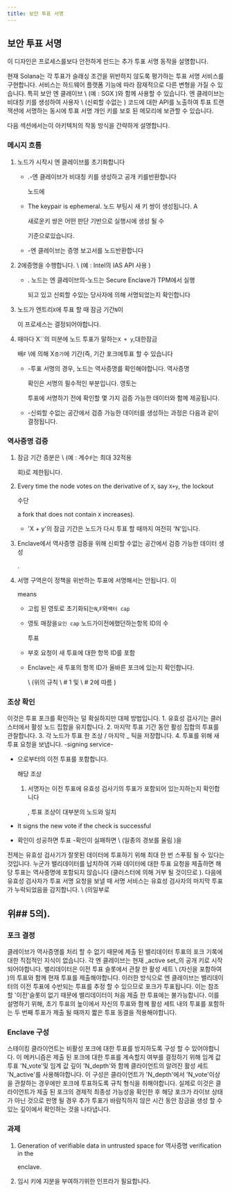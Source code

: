 ```yaml
---
title: 보안 투표 서명
---
```


## 보안 투표 서명

이 디자인은 프로세스를보다 안전하게 만드는 추가 투표 서명 동작을 설명합니다.

현재 Solana는 각 투표가 슬래싱 조건을 위반하지 않도록 평가하는 투표 서명 서비스를 구현합니다. 서비스는 하드웨어 플랫폼 기능에 따라 잠재적으로 다른 변형을 가질 수 있습니다. 특히 보안 엔 클레이브 \ (예 : SGX \)와 함께 사용할 수 있습니다. 엔 클레이브는 비대칭 키를 생성하여 사용자 \ (신뢰할 수없는 \) 코드에 대한 API를 노출하여 투표 트랜잭션에 서명하는 동시에 투표 서명 개인 키를 보호 된 메모리에 보관할 수 있습니다.

다음 섹션에서는이 아키텍처의 작동 방식을 간략하게 설명합니다.

### 메시지 흐름

1. 노드가 시작시 엔 클레이브를 초기화합니다

   - .-엔 클레이브가 비대칭 키를 생성하고 공개 키를반환합니다

     노드에

   - The keypair is ephemeral. 노드 부팅시 새 키 쌍이 생성됩니다. A

     새로운키 쌍은 어떤 판단  기반으로 실행시에 생성 될 수

     기준으로있습니다.

   - -엔 클레이브는 증명 보고서를 노드반환합니다

2. 2에증명을 수행합니다. \ (예 : Intel의 IAS API 사용 \)

   - . 노드는 엔 클레이브의-노드는 Secure Enclave가 TPM에서 실행

     되고 있고 신뢰할 수있는 당사자에 의해 서명되었는지 확인합니다

3. 노드가 엔트리`X`에 투표 할 때 잠금 기간`N`이

   이 프로세스는 결정되어야합니다.

4. 때마다 X``의 미분에 노드 투표가 말하는`X + y`,대한잠금

   배`F` \에 의해 X`증가`에 기간(즉, 기간 포크에투표 할 수 있습니다

   - -투표 서명의 경우, 노드는 역사증명를 확인해야합니다. 역사증명

     확인은 서명의 필수적인 부분입니다. 영토는

     투표에 서명하기 전에 확인할 몇 가지 검증 가능한 데이터와 함께 제공됩니다.

   - -신뢰할 수없는 공간에서 검증 가능한 데이터를 생성하는 과정은 다음과 같이 결정됩니다.

### 역사증명 검증

1. 잠금 기간 증분은 \ (예 : 계수`F`는 최대 32적용

   회\)로 제한됩니다.

2. Every time the node votes on the derivative of `X`, say `X+y`, the lockout

   수단

   a fork that does not contain `X` increases\).

   - 'X + y'의 잠금 기간은 노드가 다시 투표 할 때까지 여전히 'N'입니다.

3. Enclave에서 역사증명 검증을 위해 신뢰할 수없는 공간에서 검증 가능한 데이터 생성

   .

4. 서명 구역은이 정책을 위반하는 투표에 서명해서는 안됩니다. 이

   means

   - 고립 된 영토로 초기화되는`N`,`F`와`팩터 cap`
   - 영토 매장을`요인 cap` 노드가이전에했던하는항목 ID의 수

     투표

   - 부호 요청이 새 투표에 대한 항목 ID를 포함
   - Enclave는 새 투표의 항목 ID가 올바른 포크에 있는지 확인합니다.

     \ (위의 규칙 \ # 1 및 \ # 2에 따름 \)

### 조상 확인

이것은 투표 포크를 확인하는 덜 확실하지만 대체 방법입니다. 1. 유효성 검사기는 클러스터에서 활성 노드 집합을 유지합니다. 2. 마지막 투표 기간 동안 활성 집합의 투표를 관찰합니다. 3. 각 노드가 투표 한 조상 / 마지막 _ 틱을 저장합니다. 4. 투표를 위해 새 투표 요청을 보냅니다. -signing service-

- 으로부터의 이전 투표를 포함합니다.

  해당 조상

  1. 서명자는 이전 투표에 유효성 검사기의 투표가 포함되어 있는지하는지 확인합니다

     , 투표 조상이 대부분의 노드와 일치

- It signs the new vote if the check is successful
- 확인이 성공하면 투표 -확인이 실패하면 \ (일종의 경보를 울림 \)을

전제는 유효성 검사기가 잘못된 데이터에 투표하기 위해 최대 한 번 스푸핑 될 수 있다는 것입니다. 누군가 밸리데이터를 납치하여 가짜 데이터에 대한 투표 요청을 제출하면 해당 투표는 역사증명에 포함되지 않습니다 (클러스터에 의해 거부 될 것이므로 \). 다음에 유효성 검사자가 투표 서명 요청을 보낼 때 서명 서비스는 유효성 검사자의 마지막 투표가 누락되었음을 감지합니다. \ (의일부로

## 위## 5의\).

### 포크 결정

클레이브가 역사증명를 처리 할 수 ​​없기 때문에 제출 된 밸리데이터 투표의 포크 기록에 대한 직접적인 지식이 없습니다. 각 엔 클레이브는 현재 _active set_의 공개 키로 시작되어야합니다. 밸리데이터은 이전 투표 슬롯에서 관찰 한 활성 세트 \ (자신을 포함하여 \)의 투표와 함께 현재 투표를 제출해야합니다. 이러한 방식으로 엔 클레이브는 밸리데이터의 이전 투표에 수반되는 투표를 추정 할 수 있으므로 포크가 투표됩니다. 이는 참조 할 '이전'슬롯이 없기 때문에 밸리데이터이 처음 제출 한 투표에는 불가능합니다. 이를 설명하기 위해, 초기 투표의 높이에서 자신의 투표와 함께 활성 세트 내의 투표를 포함하는 두 번째 투표가 제출 될 때까지 짧은 투표 동결을 적용해야합니다.

### Enclave 구성

스테이킹 클라이언트는 비활성 포크에 대한 투표를 방지하도록 구성 할 수 있어야합니다. 이 메커니즘은 제출 된 포크에 대한 투표를 계속할지 여부를 결정하기 위해 임계 값 투표 'N_vote'및 임계 값 깊이 'N_depth'와 함께 클라이언트의 알려진 활성 세트 'N_active'를 사용해야합니다. 이 구성은 클라이언트가 'N_depth'에서 'N_vote'이상을 관찰하는 경우에만 포크에 투표하도록 규칙 형식을 취해야합니다. 실제로 이것은 클라이언트가 제출 된 포크의 경제적 최종성 가능성을 확인한 후 해당 포크가 라이브 상태가 아닌 것으로 판명 될 경우 추가 투표가 바람직하지 않은 시간 동안 잠금을 생성 할 수있는 깊이에서 확인하는 것을 나타냅니다.

### 과제

1. Generation of verifiable data in untrusted space for 역사증명 verification in the

   enclave.

2. 임시 키에 지분을 부여하기위한 인프라가 필요합니다.
